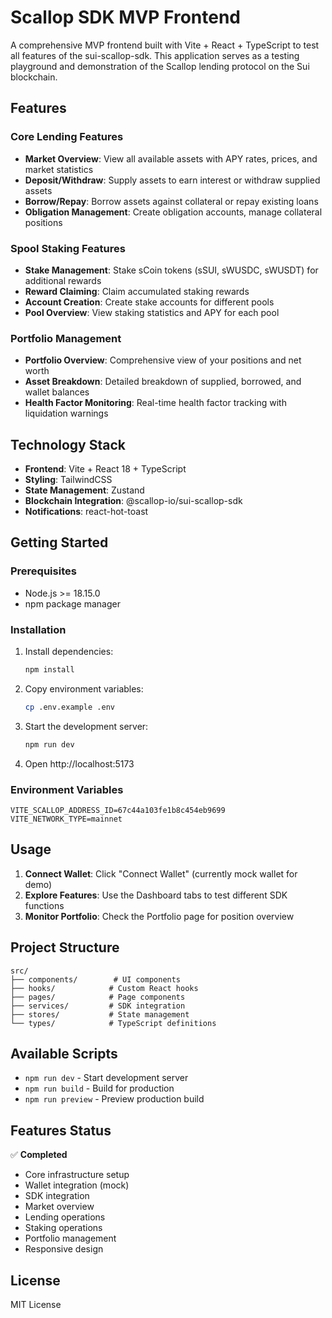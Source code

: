 # Scallop SDK MVP Frontend

A comprehensive MVP frontend built with Vite + React + TypeScript to test all features of the sui-scallop-sdk. This application serves as a testing playground and demonstration of the Scallop lending protocol on the Sui blockchain.

## Features

### Core Lending Features
- **Market Overview**: View all available assets with APY rates, prices, and market statistics
- **Deposit/Withdraw**: Supply assets to earn interest or withdraw supplied assets
- **Borrow/Repay**: Borrow assets against collateral or repay existing loans
- **Obligation Management**: Create obligation accounts, manage collateral positions

### Spool Staking Features
- **Stake Management**: Stake sCoin tokens (sSUI, sWUSDC, sWUSDT) for additional rewards
- **Reward Claiming**: Claim accumulated staking rewards
- **Account Creation**: Create stake accounts for different pools
- **Pool Overview**: View staking statistics and APY for each pool

### Portfolio Management
- **Portfolio Overview**: Comprehensive view of your positions and net worth
- **Asset Breakdown**: Detailed breakdown of supplied, borrowed, and wallet balances
- **Health Factor Monitoring**: Real-time health factor tracking with liquidation warnings

## Technology Stack

- **Frontend**: Vite + React 18 + TypeScript
- **Styling**: TailwindCSS
- **State Management**: Zustand
- **Blockchain Integration**: @scallop-io/sui-scallop-sdk
- **Notifications**: react-hot-toast

## Getting Started

### Prerequisites
- Node.js >= 18.15.0
- npm package manager

### Installation

1. Install dependencies:
   ```bash
   npm install
   ```

2. Copy environment variables:
   ```bash
   cp .env.example .env
   ```

3. Start the development server:
   ```bash
   npm run dev
   ```

4. Open http://localhost:5173

### Environment Variables

```env
VITE_SCALLOP_ADDRESS_ID=67c44a103fe1b8c454eb9699
VITE_NETWORK_TYPE=mainnet
```

## Usage

1. **Connect Wallet**: Click "Connect Wallet" (currently mock wallet for demo)
2. **Explore Features**: Use the Dashboard tabs to test different SDK functions
3. **Monitor Portfolio**: Check the Portfolio page for position overview

## Project Structure

```
src/
├── components/        # UI components
├── hooks/            # Custom React hooks  
├── pages/            # Page components
├── services/         # SDK integration
├── stores/           # State management
└── types/            # TypeScript definitions
```

## Available Scripts

- `npm run dev` - Start development server
- `npm run build` - Build for production
- `npm run preview` - Preview production build

## Features Status

✅ **Completed**
- Core infrastructure setup
- Wallet integration (mock)
- SDK integration  
- Market overview
- Lending operations
- Staking operations
- Portfolio management
- Responsive design

## License

MIT License
